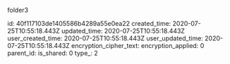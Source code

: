 folder3

id: 40f117103de1405586b4289a55e0ea22
created_time: 2020-07-25T10:55:18.443Z
updated_time: 2020-07-25T10:55:18.443Z
user_created_time: 2020-07-25T10:55:18.443Z
user_updated_time: 2020-07-25T10:55:18.443Z
encryption_cipher_text: 
encryption_applied: 0
parent_id: 
is_shared: 0
type_: 2